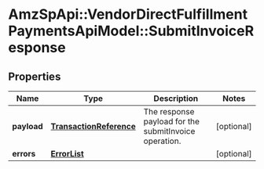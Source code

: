 # AmzSpApi::VendorDirectFulfillmentPaymentsApiModel::SubmitInvoiceResponse

## Properties
Name | Type | Description | Notes
------------ | ------------- | ------------- | -------------
**payload** | [**TransactionReference**](TransactionReference.md) | The response payload for the submitInvoice operation. | [optional] 
**errors** | [**ErrorList**](ErrorList.md) |  | [optional] 


